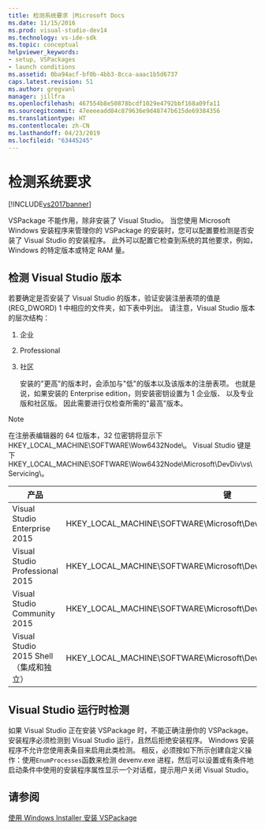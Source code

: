 ```yaml
---
title: 检测系统要求 |Microsoft Docs
ms.date: 11/15/2016
ms.prod: visual-studio-dev14
ms.technology: vs-ide-sdk
ms.topic: conceptual
helpviewer_keywords:
- setup, VSPackages
- launch conditions
ms.assetid: 0ba94acf-bf0b-4bb3-8cca-aaac1b5d6737
caps.latest.revision: 51
ms.author: gregvanl
manager: jillfra
ms.openlocfilehash: 467554b8e50878bcdf1029e4792bbf168a09fa11
ms.sourcegitcommit: 47eeeeadd84c879636e9d48747b615de69384356
ms.translationtype: HT
ms.contentlocale: zh-CN
ms.lasthandoff: 04/23/2019
ms.locfileid: "63445245"
---
```

# <a name="detecting-system-requirements"></a>检测系统要求
[!INCLUDE[vs2017banner](../../includes/vs2017banner.md)]

VSPackage 不能作用，除非安装了 Visual Studio。 当您使用 Microsoft Windows 安装程序来管理你的 VSPackage 的安装时，您可以配置要检测是否安装了 Visual Studio 的安装程序。 此外可以配置它检查到系统的其他要求，例如，Windows 的特定版本或特定 RAM 量。  
  
## <a name="detecting-visual-studio-editions"></a>检测 Visual Studio 版本  
 若要确定是否安装了 Visual Studio 的版本，验证安装注册表项的值是 (REG_DWORD) 1 中相应的文件夹，如下表中列出。 请注意，Visual Studio 版本的层次结构：  
  
1. 企业  
  
2. Professional  
  
3. 社区  
  
   安装的"更高"的版本时，会添加与"低"的版本以及该版本的注册表项。 也就是说，如果安装的 Enterprise edition，则安装密钥设置为 1 企业版、 以及专业版和社区版。 因此需要进行仅检查所需的"最高"版本。  
  
> [!NOTE]
> 在注册表编辑器的 64 位版本，32 位密钥将显示下 HKEY_LOCAL_MACHINE\SOFTWARE\Wow6432Node\\。 Visual Studio 键是下 HKEY_LOCAL_MACHINE\SOFTWARE\Wow6432Node\Microsoft\DevDiv\vs\Servicing\\。  
  
|产品|键|  
|-------------|---------|  
|Visual Studio Enterprise 2015|HKEY_LOCAL_MACHINE\SOFTWARE\Microsoft\DevDiv\vs\Servicing\14.0\enterprise|  
|Visual Studio Professional 2015|HKEY_LOCAL_MACHINE\SOFTWARE\Microsoft\DevDiv\vs\Servicing\14.0\professional|  
|Visual Studio Community 2015|HKEY_LOCAL_MACHINE\SOFTWARE\Microsoft\DevDiv\vs\Servicing\14.0\community|  
|Visual Studio 2015 Shell （集成和独立）|HKEY_LOCAL_MACHINE\SOFTWARE\Microsoft\DevDiv\vs\Servicing\14.0\isoshell|  
  
## <a name="detecting-when-visual-studio-is-running"></a>Visual Studio 运行时检测  
 如果 Visual Studio 正在安装 VSPackage 时，不能正确注册你的 VSPackage。 安装程序必须检测到 Visual Studio 运行，且然后拒绝安装程序。 Windows 安装程序不允许您使用表条目来启用此类检测。 相反，必须按如下所示创建自定义操作：使用`EnumProcesses`函数来检测 devenv.exe 进程，然后可以设置或有条件地启动条件中使用的安装程序属性显示一个对话框，提示用户关闭 Visual Studio。  
  
## <a name="see-also"></a>请参阅  
 [使用 Windows Installer 安装 VSPackage](../../extensibility/internals/installing-vspackages-with-windows-installer.md)
